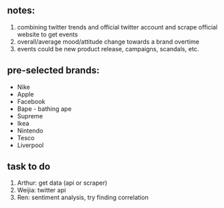 ## notes:
1. combining twitter trends and official twitter account and scrape official website to get events
2. overall/average mood/attitude change towards a brand overtime
3. events could be new product release, campaigns, scandals, etc.

## pre-selected brands:
* Nike
* Apple
* Facebook
* Bape - bathing ape
* Supreme
* Ikea
* Nintendo
* Tesco
* Liverpool

## task to do
1. Arthur: get data (api or scraper)
2. Weijia: twitter api
3. Ren: sentiment analysis, try finding correlation
